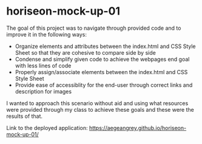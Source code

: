 # horiseon-mock-up-01

The goal of this project was to navigate through provided code and to improve it in the following ways:

  - Organize elements and attributes between the index.html and CSS Style Sheet so that they are cohesive to compare side by side
  - Condense and simplify given code to achieve the webpages end goal with less lines of code
  - Properly assign/associate elements between the index.html and CSS Style Sheet
  - Provide ease of accessiblity for the end-user through correct links and description for images

I wanted to approach this scenario without aid and using what resources were provided through my class to achieve these goals and these were the results of that.

Link to the deployed application:
https://aegeangrey.github.io/horiseon-mock-up-01/
